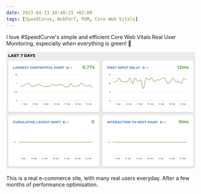 ```yaml
---
date: 2023-04-13 10:40:23 +02:00
tags: [SpeedCurve, WebPerf, RUM, Core Web Vitals]
---
```


I love #SpeedCurve's simple and efficient Core Web Vitals Real User Monitoring, especially when everything is green! 🥳

![Screenshot of graphs for last week's Core Web Vitals in SpeedCurve Real User Monitoring](SpeedCurve-RUM-dashboard.png)

This is a real e-commerce site, with many real users everyday. After a few months of performance optimisation.